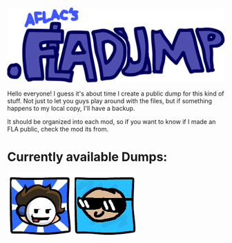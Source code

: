 ![FLA DUMP](/assets/logo.png) 

Hello everyone! I guess it's about time I create a public dump for this kind of stuff. Not just to let you guys play around with the files, but if something happens to my local copy, I'll have a backup.

It should be organized into each mod, so if you want to know if I made an FLA public, check the mod its from.

 # Currently available Dumps:
  [![VS AFLAC REMASTERED](/assets/var.png)](https://github.com/aflacc/FLA-DUMP/tree/main/VS%20AFLAC%20REMASTERED)[![The Dave Mod](/assets/dave.png)](https://github.com/aflacc/FLA-DUMP/tree/main/The%20Dave%20Mod)
